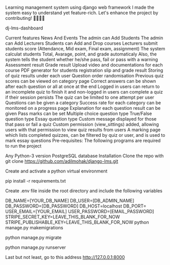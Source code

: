 Learning management system using django web framework
I made the system easy to understand yet feature-rich. Let's enhance the project by contributing! 👩‍💻👩‍💻


dj-lms-dashboard

Current features
News And Events
The admin can Add Students
The admin can Add Lecturers
Students can Add and Drop courses
Lecturers submit students score (Attendance, Mid exam, Final exam, assignment)
The system calculat students Total, Avarage, point, and grade automaticaly
Also, the system tells the student whether he/she pass, fail or pass with a warning
Assessment result
Grade result
Upload video and documentations for each course
PDF generator for students registration slip and grade result
Storing of quiz results under each user
Question order randomisation
Previous quiz scores can be viewed on category page
Correct answers can be shown after each question or all at once at the end
Logged in users can return to an incomplete quiz to finish it and non-logged in users can complete a quiz if their session persists
The quiz can be limited to one attempt per user
Questions can be given a category
Success rate for each category can be monitored on a progress page
Explanation for each question result can be given
Pass marks can be set
Multiple choice question type
True/False question type
Essay question type
Custom message displayed for those that pass or fail a quiz
Custom permission (view_sittings) added, allowing users with that permission to view quiz results from users
A marking page which lists completed quizzes, can be filtered by quiz or user, and is used to mark essay questions
Pre-requisites:
The following programs are required to run the project

Any Python-3 version
PostgreSQL database
Installation
Clone the repo with git clone https://github.com/adilmohak/django-lms.git

Create and activate a python virtual environment

pip install -r requirements.txt

Create .env file inside the root directory and include the following variables

DB_NAME=[YOUR_DB_NAME]
DB_USER=[DB_ADMIN_NAME]
DB_PASSWORD=[DB_PASSWORD]
DB_HOST=localhost
DB_PORT=
USER_EMAIL=[YOUR_EMAIL]
USER_PASSWORD=[EMAIL_PASSWORD]
STRIPE_SECRET_KEY=LEAVE_THIS_BLANK_FOR_NOW
STRIPE_PUBLISHABLE_KEY=LEAVE_THIS_BLANK_FOR_NOW
python manage.py makemigrations

python manage.py migrate

python manage.py runserver

Last but not least, go to this address http://127.0.0.1:8000
